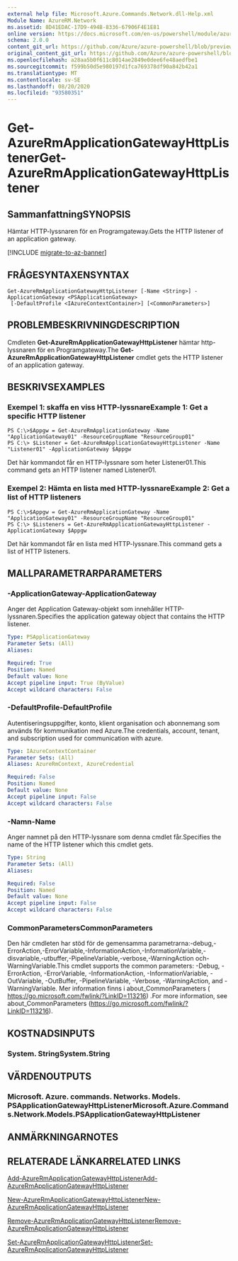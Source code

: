 ```yaml
---
external help file: Microsoft.Azure.Commands.Network.dll-Help.xml
Module Name: AzureRM.Network
ms.assetid: 8D41EDAC-17D9-494B-8336-67906F4E1E81
online version: https://docs.microsoft.com/en-us/powershell/module/azurerm.network/get-azurermapplicationgatewayhttplistener
schema: 2.0.0
content_git_url: https://github.com/Azure/azure-powershell/blob/preview/src/ResourceManager/Network/Commands.Network/help/Get-AzureRmApplicationGatewayHttpListener.md
original_content_git_url: https://github.com/Azure/azure-powershell/blob/preview/src/ResourceManager/Network/Commands.Network/help/Get-AzureRmApplicationGatewayHttpListener.md
ms.openlocfilehash: a28aa5b0f611c8014ae2849e0dee6fe48aedfbe1
ms.sourcegitcommit: f599b50d5e980197d1fca769378df90a842b42a1
ms.translationtype: MT
ms.contentlocale: sv-SE
ms.lasthandoff: 08/20/2020
ms.locfileid: "93580351"
---
```

# <span data-ttu-id="85dd0-101">Get-AzureRmApplicationGatewayHttpListener</span><span class="sxs-lookup"><span data-stu-id="85dd0-101">Get-AzureRmApplicationGatewayHttpListener</span></span>

## <span data-ttu-id="85dd0-102">Sammanfattning</span><span class="sxs-lookup"><span data-stu-id="85dd0-102">SYNOPSIS</span></span>
<span data-ttu-id="85dd0-103">Hämtar HTTP-lyssnaren för en Programgateway.</span><span class="sxs-lookup"><span data-stu-id="85dd0-103">Gets the HTTP listener of an application gateway.</span></span>

[!INCLUDE [migrate-to-az-banner](../../includes/migrate-to-az-banner.md)]

## <span data-ttu-id="85dd0-104">FRÅGESYNTAXEN</span><span class="sxs-lookup"><span data-stu-id="85dd0-104">SYNTAX</span></span>

```
Get-AzureRmApplicationGatewayHttpListener [-Name <String>] -ApplicationGateway <PSApplicationGateway>
 [-DefaultProfile <IAzureContextContainer>] [<CommonParameters>]
```

## <span data-ttu-id="85dd0-105">PROBLEMBESKRIVNING</span><span class="sxs-lookup"><span data-stu-id="85dd0-105">DESCRIPTION</span></span>
<span data-ttu-id="85dd0-106">Cmdleten **Get-AzureRmApplicationGatewayHttpListener** hämtar http-lyssnaren för en Programgateway.</span><span class="sxs-lookup"><span data-stu-id="85dd0-106">The **Get-AzureRmApplicationGatewayHttpListener** cmdlet gets the HTTP listener of an application gateway.</span></span>

## <span data-ttu-id="85dd0-107">BESKRIVS</span><span class="sxs-lookup"><span data-stu-id="85dd0-107">EXAMPLES</span></span>

### <span data-ttu-id="85dd0-108">Exempel 1: skaffa en viss HTTP-lyssnare</span><span class="sxs-lookup"><span data-stu-id="85dd0-108">Example 1: Get a specific HTTP listener</span></span>
```
PS C:\>$Appgw = Get-AzureRmApplicationGateway -Name "ApplicationGateway01" -ResourceGroupName "ResourceGroup01"
PS C:\> $Listener = Get-AzureRmApplicationGatewayHttpListener -Name "Listener01" -ApplicationGateway $Appgw
```

<span data-ttu-id="85dd0-109">Det här kommandot får en HTTP-lyssnare som heter Listener01.</span><span class="sxs-lookup"><span data-stu-id="85dd0-109">This command gets an HTTP listener named Listener01.</span></span>

### <span data-ttu-id="85dd0-110">Exempel 2: Hämta en lista med HTTP-lyssnare</span><span class="sxs-lookup"><span data-stu-id="85dd0-110">Example 2: Get a list of HTTP listeners</span></span>
```
PS C:\>$Appgw = Get-AzureRmApplicationGateway -Name "ApplicationGateway01" -ResourceGroupName "ResourceGroup01"
PS C:\> $Listeners = Get-AzureRmApplicationGatewayHttpListener -ApplicationGateway $Appgw
```

<span data-ttu-id="85dd0-111">Det här kommandot får en lista med HTTP-lyssnare.</span><span class="sxs-lookup"><span data-stu-id="85dd0-111">This command gets a list of HTTP listeners.</span></span>

## <span data-ttu-id="85dd0-112">MALLPARAMETRAR</span><span class="sxs-lookup"><span data-stu-id="85dd0-112">PARAMETERS</span></span>

### <span data-ttu-id="85dd0-113">-ApplicationGateway</span><span class="sxs-lookup"><span data-stu-id="85dd0-113">-ApplicationGateway</span></span>
<span data-ttu-id="85dd0-114">Anger det Application Gateway-objekt som innehåller HTTP-lyssnaren.</span><span class="sxs-lookup"><span data-stu-id="85dd0-114">Specifies the application gateway object that contains the HTTP listener.</span></span>

```yaml
Type: PSApplicationGateway
Parameter Sets: (All)
Aliases: 

Required: True
Position: Named
Default value: None
Accept pipeline input: True (ByValue)
Accept wildcard characters: False
```

### <span data-ttu-id="85dd0-115">-DefaultProfile</span><span class="sxs-lookup"><span data-stu-id="85dd0-115">-DefaultProfile</span></span>
<span data-ttu-id="85dd0-116">Autentiseringsuppgifter, konto, klient organisation och abonnemang som används för kommunikation med Azure.</span><span class="sxs-lookup"><span data-stu-id="85dd0-116">The credentials, account, tenant, and subscription used for communication with azure.</span></span>

```yaml
Type: IAzureContextContainer
Parameter Sets: (All)
Aliases: AzureRmContext, AzureCredential

Required: False
Position: Named
Default value: None
Accept pipeline input: False
Accept wildcard characters: False
```

### <span data-ttu-id="85dd0-117">-Namn</span><span class="sxs-lookup"><span data-stu-id="85dd0-117">-Name</span></span>
<span data-ttu-id="85dd0-118">Anger namnet på den HTTP-lyssnare som denna cmdlet får.</span><span class="sxs-lookup"><span data-stu-id="85dd0-118">Specifies the name of the HTTP listener which this cmdlet gets.</span></span>

```yaml
Type: String
Parameter Sets: (All)
Aliases: 

Required: False
Position: Named
Default value: None
Accept pipeline input: False
Accept wildcard characters: False
```

### <span data-ttu-id="85dd0-119">CommonParameters</span><span class="sxs-lookup"><span data-stu-id="85dd0-119">CommonParameters</span></span>
<span data-ttu-id="85dd0-120">Den här cmdleten har stöd för de gemensamma parametrarna:-debug,-ErrorAction,-ErrorVariable,-InformationAction,-InformationVariable,-disvariable,-utbuffer,-PipelineVariable,-verbose,-WarningAction och-WarningVariable.</span><span class="sxs-lookup"><span data-stu-id="85dd0-120">This cmdlet supports the common parameters: -Debug, -ErrorAction, -ErrorVariable, -InformationAction, -InformationVariable, -OutVariable, -OutBuffer, -PipelineVariable, -Verbose, -WarningAction, and -WarningVariable.</span></span> <span data-ttu-id="85dd0-121">Mer information finns i about_CommonParameters ( https://go.microsoft.com/fwlink/?LinkID=113216) .</span><span class="sxs-lookup"><span data-stu-id="85dd0-121">For more information, see about_CommonParameters (https://go.microsoft.com/fwlink/?LinkID=113216).</span></span>

## <span data-ttu-id="85dd0-122">KOSTNADS</span><span class="sxs-lookup"><span data-stu-id="85dd0-122">INPUTS</span></span>

### <span data-ttu-id="85dd0-123">System. String</span><span class="sxs-lookup"><span data-stu-id="85dd0-123">System.String</span></span>

## <span data-ttu-id="85dd0-124">VÄRDEN</span><span class="sxs-lookup"><span data-stu-id="85dd0-124">OUTPUTS</span></span>

### <span data-ttu-id="85dd0-125">Microsoft. Azure. commands. Networks. Models. PSApplicationGatewayHttpListener</span><span class="sxs-lookup"><span data-stu-id="85dd0-125">Microsoft.Azure.Commands.Network.Models.PSApplicationGatewayHttpListener</span></span>

## <span data-ttu-id="85dd0-126">ANMÄRKNINGAR</span><span class="sxs-lookup"><span data-stu-id="85dd0-126">NOTES</span></span>

## <span data-ttu-id="85dd0-127">RELATERADE LÄNKAR</span><span class="sxs-lookup"><span data-stu-id="85dd0-127">RELATED LINKS</span></span>

[<span data-ttu-id="85dd0-128">Add-AzureRmApplicationGatewayHttpListener</span><span class="sxs-lookup"><span data-stu-id="85dd0-128">Add-AzureRmApplicationGatewayHttpListener</span></span>](./Add-AzureRmApplicationGatewayHttpListener.md)

[<span data-ttu-id="85dd0-129">New-AzureRmApplicationGatewayHttpListener</span><span class="sxs-lookup"><span data-stu-id="85dd0-129">New-AzureRmApplicationGatewayHttpListener</span></span>](./New-AzureRmApplicationGatewayHttpListener.md)

[<span data-ttu-id="85dd0-130">Remove-AzureRmApplicationGatewayHttpListener</span><span class="sxs-lookup"><span data-stu-id="85dd0-130">Remove-AzureRmApplicationGatewayHttpListener</span></span>](./Remove-AzureRmApplicationGatewayHttpListener.md)

[<span data-ttu-id="85dd0-131">Set-AzureRmApplicationGatewayHttpListener</span><span class="sxs-lookup"><span data-stu-id="85dd0-131">Set-AzureRmApplicationGatewayHttpListener</span></span>](./Set-AzureRmApplicationGatewayHttpListener.md)


